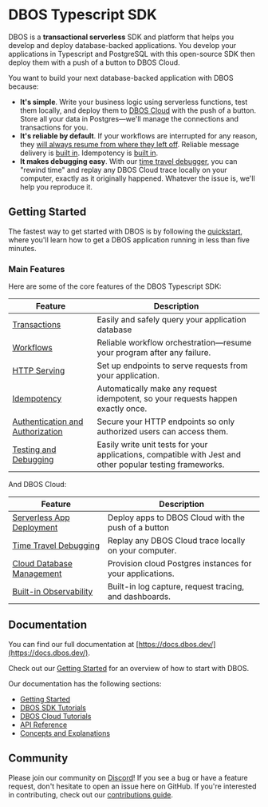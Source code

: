 # DBOS Typescript SDK

DBOS is a **transactional serverless** SDK and platform that helps you develop and deploy database-backed applications.
You develop your applications in Typescript and PostgreSQL with this open-source SDK then deploy them with a push of a button to DBOS Cloud.

You want to build your next database-backed application with DBOS because:

- **It's simple**.  Write your business logic using serverless functions, test them locally, and deploy them to [DBOS Cloud](https://docs.dbos.dev/getting-started/quickstart-cloud) with the push of a button.  Store all your data in Postgres&#8212;we'll manage the connections and transactions for you.
- **It's reliable by default**.  If your workflows are interrupted for any reason, they [will always resume from where they left off](https://docs.dbos.dev/tutorials/workflow-tutorial#reliability-guarantees).  Reliable message delivery is [built in](https://docs.dbos.dev//tutorials/workflow-communication-tutorial#reliability-guarantees-1). Idempotency is [built in](https://docs.dbos.dev/tutorials/idempotency-tutorial).
- **It makes debugging easy**.  With our [time travel debugger](https://docs.dbos.dev/cloud-tutorials/timetravel-debugging), you can "rewind time" and replay any DBOS Cloud trace locally on your computer, exactly as it originally happened. Whatever the issue is, we'll help you reproduce it.

## Getting Started

The fastest way to get started with DBOS is by following the [quickstart](https://docs.dbos.dev/getting-started/quickstart), where you'll learn how to get a DBOS application running in less than five minutes.

### Main Features

Here are some of the core features of the DBOS Typescript SDK:

| Feature                                                                       | Description
| ----------------------------------------------------------------------------- | ------------------------------------------------------------------------------------------------------------------------- |
| [Transactions](https://docs.dbos.dev//tutorials/transaction-tutorial)                              | Easily and safely query your application database
| [Workflows](https://docs.dbos.dev//tutorials/workflow-tutorial)                                    | Reliable workflow orchestration&#8212;resume your program after any failure.
| [HTTP Serving](https://docs.dbos.dev//tutorials/http-serving-tutorial)                             | Set up endpoints to serve requests from your application.
| [Idempotency](https://docs.dbos.dev//tutorials/idempotency-tutorial)                               | Automatically make any request idempotent, so your requests happen exactly once.
| [Authentication and Authorization](https://docs.dbos.dev//tutorials/authentication-authorization)  | Secure your HTTP endpoints so only authorized users can access them.
| [Testing and Debugging](https://docs.dbos.dev//tutorials/testing-tutorial)                         | Easily write unit tests for your applications, compatible with Jest and other popular testing frameworks.

And DBOS Cloud:

| Feature                                                                       | Description
| ----------------------------------------------------------------------------- | ------------------------------------------------------------------------------------------------------------------------- |
| [Serverless App Deployment](https://docs.dbos.dev//cloud-tutorials/application-management.md)      | Deploy apps to DBOS Cloud with the push of a button
| [Time Travel Debugging](https://docs.dbos.dev//cloud-tutorials/timetravel-debugging.md)            | Replay any DBOS Cloud trace locally on your computer.
| [Cloud Database Management](https://docs.dbos.dev/cloud-tutorials/database-management.md)         | Provision cloud Postgres instances for your applications.
| [Built-in Observability](https://docs.dbos.dev//cloud-tutorials/monitoring-dashboard.md)           | Built-in log capture, request tracing, and dashboards.

## Documentation

You can find our full documentation at [https://docs.dbos.dev/](https://docs.dbos.dev/).

Check out our [Getting Started](https://docs.dbos.dev/getting-started/) for an overview of how to start with DBOS.

Our documentation has the following sections:

- [Getting Started](https://docs.dbos.dev/getting-started/)
- [DBOS SDK Tutorials](https://docs.dbos.dev/category/dbos-sdk-tutorials)
- [DBOS Cloud Tutorials](https://docs.dbos.dev/category/dbos-cloud-tutorials)
- [API Reference](https://docs.dbos.dev/category/reference)
- [Concepts and Explanations](https://docs.dbos.dev/category/concepts-and-explanations)

## Community

Please join our community on [Discord](https://discord.gg/fMwQjeW5zg)!
If you see a bug or have a feature request, don't hesitate to open an issue here on GitHub.
If you're interested in contributing, check out our [contributions guide](./CONTRIBUTING.md).
